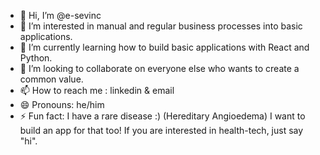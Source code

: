 - 👋 Hi, I’m @e-sevinc
- 👀 I’m interested in manual and regular business processes into basic applications. 
- 🌱 I’m currently learning how to build basic applications with React and Python. 
- 💞️ I’m looking to collaborate on everyone else who wants to create a common value. 
- 📫 How to reach me : linkedin & email
- 😄 Pronouns: he/him
- ⚡ Fun fact: I have a rare disease :) (Hereditary Angioedema) I want to build an app for that too! If you are interested in health-tech, just say "hi".

<!---
e-sevinc/e-sevinc is a ✨ special ✨ repository because its `README.md` (this file) appears on your GitHub profile.
You can click the Preview link to take a look at your changes.
--->
